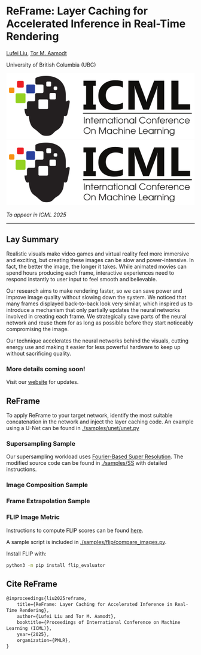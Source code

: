 # ReFrame: Layer Caching for Accelerated Inference in Real-Time Rendering

[Lufei Liu](https://www.lufei.ca), [Tor M. Aamodt](https://people.ece.ubc.ca/~aamodt/)

University of British Columbia (UBC) 


![ICML Logo](./docs/images/ICML-logo.svg#gh-light-mode-only)
![ICML Logo](./docs/images/ICML-logo-dark.svg#gh-dark-mode-only)

*To appear in ICML 2025*

---

## Lay Summary
Realistic visuals make video games and virtual reality feel more immersive and exciting, but creating these images can be slow and power-intensive. In fact, the better the image, the longer it takes. While animated movies can spend hours producing each frame, interactive experiences need to respond instantly to user input to feel smooth and believable.

Our research aims to make rendering faster, so we can save power and improve image quality without slowing down the system. We noticed that many frames displayed back-to-back look very similar, which inspired us to introduce a mechanism that only partially updates the neural networks involved in creating each frame. We strategically save parts of the neural network and reuse them for as long as possible before they start noticeably compromising the image.

Our technique accelerates the neural networks behind the visuals, cutting energy use and making it easier for less powerful hardware to keep up without sacrificing quality.



### More details coming soon!
Visit our [website](https://ubc-aamodt-group.github.io/reframe-layer-caching/) for updates.


## ReFrame 

To apply ReFrame to your target network, identify the most suitable concatenation in the network and inject the layer caching code. 
An example using a U-Net can be found in [./samples/unet/unet.py](./samples/unet/unet.py)


### Supersampling Sample
Our supersampling workload uses [Fourier-Based Super Resolution](https://github.com/iamxym/Deep-Fourier-based-Arbitrary-scale-Super-resolution-for-Real-time-Rendering). 
The modified source code can be found in [./samples/SS](./samples/SS/) with detailed instructions.

### Image Composition Sample

### Frame Extrapolation Sample

### FLIP Image Metric
Instructions to compute FLIP scores can be found [here](https://github.com/NVlabs/flip).

A sample script is included in [./samples/flip/compare_images.py](./samples/flip/compare_images.py).

Install FLIP with:
```bash
python3 -m pip install flip_evaluator
```


## Cite ReFrame
```
@inproceedings{liu2025reframe,
    title={ReFrame: Layer Caching for Accelerated Inference in Real-Time Rendering},
    author={Lufei Liu and Tor M. Aamodt},
    booktitle={Proceedings of International Conference on Machine Learning (ICML)},
    year={2025},
    organization={PMLR},
}
```